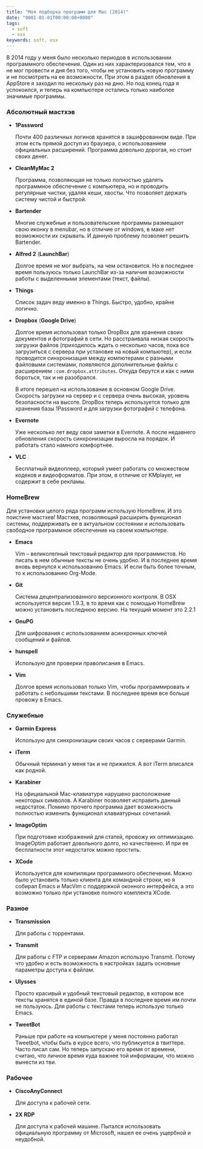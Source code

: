 ```yaml
---
title: "Моя подборка программ для Mac (2014)"
date: "0001-01-01T00:00:00+0000"
tags:
  - soft
  - osx
keywords: soft, osx
---
```

В 2014 году у меня было несколько периодов в использовании программного обеспечения. Один из них характеризовался тем, что я не мог провести и дня без того, чтобы не установить новую программу и не посмотреть на ее возможности. При этом в раздел обновления в AppStore я заходил по нескольку раз на дню. Но под конец года я успокоился, и теперь на компьютере остались только наиболее значимые программы.

### Абсолютный мастхэв

- **1Password**
    
	Почти 400 различных логинов хранятся в зашифрованном виде. При этом есть прямой доступ из браузера, с использованием официальных расширений. Программа довольно дорогая, но стоит своих денег.

- **CleanMyMac 2**
    
    Программа, позволяющая не только полностью удалять программное обеспечение с компьютера, но и проводить регулярные чистки, удаляя кеши, хвосты. Что позволяет держать систему чистой и быстрой.

- **Bartender**
    
    Многие служебные и пользовательские программы размещают свою иконку в menubar, но в отличие от windows, в маке нет возможности их скрывать. И данную проблему позволяет решить Bartender.

- **Alfred 2** (**LaunchBar**)
    
    Долгое время не мог выбрать, на чем остановится. Но в последнее время пользуюсь только LaunchBar из-за наличия возможности работы с выделенными элементами (текст, файлы).

- **Things**
    
    Список задач веду именно в Things. Быстро, удобно, крайне логично.

- **Dropbox** (**Google Drive**)
    
    Долгое время использовал только DropBox для хранения своих документов и фотографий в сети. Но расстраивала низкая скорость загрузки файлов (приходилось ждать о несколько часов, пока все загрузиться с сервера при установке на новый компьютер), и если проводится синхронизация между компютерами с разными файловыми системами, появляются дополнительные файлы с расширением `:com.dropbox.attributes`. Откуда берутся и как с ними бороться, так и не разобрался.
    
    В итоге перешел на использование в основном Google Drive. Скорость загрузки на сервер и с сервера очень высокая, уровень безопасности на высоте. DropBox теперь используется только для хранения базы 1Password и для загрузки фотографий с телефона.

- **Evernote**
    
    Уже несколько лет веду свои заметки в Evernote. А после недавнего обновления скорость синхронизации выросла на порядок. И работать стало намного комфортнее.

- **VLC**
    
    Бесплатный видеоплеер, который умеет работать со множеством кодеков и видеоформатов. При этом, в отличие от KMplayer, не содержит в себе рекламы.

### HomeBrew

Для установки целого ряда программ использую HomeBrew. И это поистине мастхев! Мастхев, позволяющий расширить функционал системы, поддерживать ее в актуальном состоянии и использовать свободное программное обеспечение на своем компьютере.

- **Emacs**
    
    Vim &#x2013; великолепный текстовый редактор для программистов. Но писать в нем обычные тексты не очень удобно. И в последнее время вновь вернулся к использованию Emacs. И если быть более точным, то к использованию Org-Mode.

- **Git**
    
    Система децентрализованного версионного контроля. В OSX используется версия 1.9.3, в то время как с помощью HomeBrew можно установить последнюю версию. На текущий момент это 2.2.1

- **GnuPG**
    
    Для шифрования с использованием асинхронных ключей сообщений и файлов.

- **hunspell**
    
    Использую для проверки правописания в Emacs.

- **Vim**
    
    Долгое время использовал только Vim, чтобы программировать и работать с небольшими текстами. В последнее время все больше провожу в Emacs.

### Служебные

- **Garmin Express**
    
    Использую для синхронизации своих часов с серверами Garmin.

- **iTerm**
    
    Обычный терминал у меня так и не прижился. А вот iTerm вписался как родной.

- **Karabiner**
    
    На официальной Mac-клавиатуре нарушено расположение некоторых символов. А Karabiner позволяет исправить данный недостаток. Помимо прочего программа дает возможность полностью изменить функционал клавиатурных сочетаний.

- **ImageOptim**
    
    При подготовке изображений для статей, провожу их оптимизацию. ImageOptim работает довольного долго, но качественно. И при ее бесплатности этот недостаток можно простить.

- **XCode**
    
    Используется для компиляции программного обеспечения. Можно было установить только клиента для командной строки, но я собирал Emacs и MacVim с поддержкой оконного интерфейса, а это возможно только при установке полного комплекта XCode.

### Разное

- **Transmission**
    
    Для работы с торрентами.

- **Transmit**
    
    Для работы с FTP и серверами Amazon использую Transmit. Потому что удобно и есть возможность в настройках задать основные параметры доступа к файлам.

- **Ulysses**
    
    Просто красивый и удобный текстовый редактор, в котором все тексты хранятся в единой базе. Правда в последнее время им почти не пользуюсь. Для работы с текстами теперь использую только Emacs.

- **TweetBot**
    
    Раньше при работе на компьютере у меня постоянно работал Tweetbot, чтобы быть в курсе всего, что публикуется в твиттере. Часто писал сам. Но теперь запускаю его время от времени, считаю, что личное время куда важнее той информации, что можно вынести из тви.

### Рабочее

- **CiscoAnyConnect**
    
    Для доступа к рабочей сети.

- **2X RDP**
    
    Для доступа к рабочей машине. Пытался использовать официальную программу от Microsoft, нашел ее очень ущербной и неудобной.
